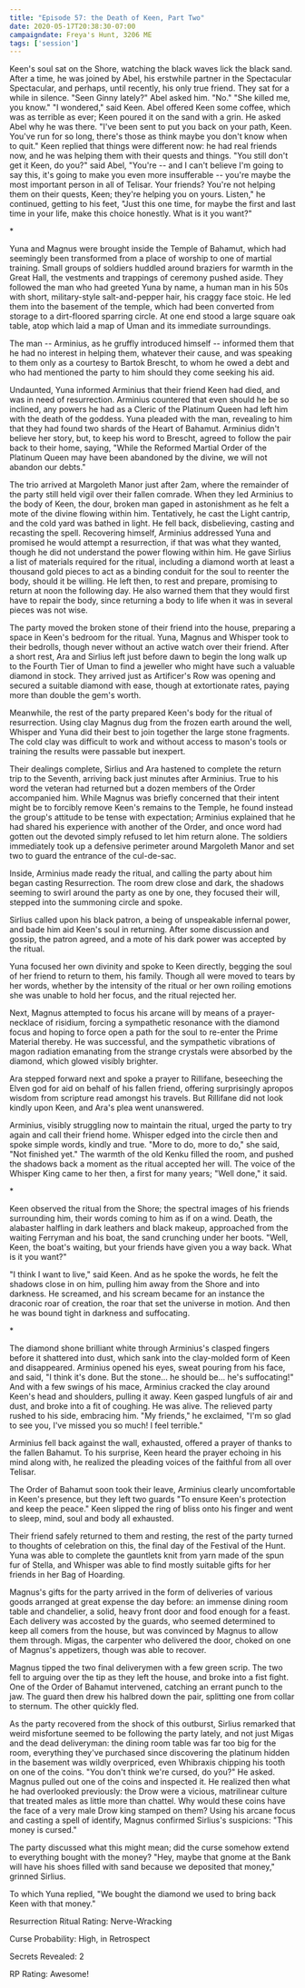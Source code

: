```yaml
---
title: "Episode 57: the Death of Keen, Part Two"
date: 2020-05-17T20:38:30-07:00
campaigndate: Freya's Hunt, 3206 ME
tags: ['session']
---
```


Keen's soul sat on the Shore, watching the black waves lick the black sand. After a time, he was
joined by Abel, his erstwhile partner in the Spectacular Spectacular, and perhaps, until recently,
his only true friend. They sat for a while in silence. "Seen Ginny lately?" Abel asked him. "No."
"She killed me, you know." "I wondered," said Keen. Abel offered Keen some coffee, which was as
terrible as ever; Keen poured it on the sand with a grin. He asked Abel why he was there. "I've
been sent to put you back on your path, Keen. You've run for so long, there's those as think maybe
you don't know when to quit." Keen replied that things were different now: he had real friends now,
and he was helping them with their quests and things. "You still don't get it Keen, do you?" said
Abel, "You're -- and I can't believe I'm going to say this, it's going to make you even more
insufferable -- you're maybe the most important person in all of Telisar. Your friends? You're not
helping them on their quests, Keen; they're helping you on yours. Listen," he continued, getting to
his feet, "Just this one time, for maybe the first and last time in your life, make this choice
honestly. What is it you want?"

\*

Yuna and Magnus were brought inside the Temple of Bahamut, which had seemingly been transformed from
a place of worship to one of martial training. Small groups of soldiers huddled around braziers for
warmth in the Great Hall, the vestments and trappings of ceremony pushed aside. They followed the
man who had greeted Yuna by name, a human man in his 50s with short, military-style salt-and-pepper
hair, his craggy face stoic. He led them into the basement of the temple, which had been converted
from storage to a dirt-floored sparring circle. At one end stood a large square oak table,  atop
which laid a map of Uman and its immediate surroundings.

The man -- Arminius, as he gruffly introduced himself -- informed them that he had no interest in
helping them, whatever their cause, and was speaking to them only as a courtesy to Bartok Brescht,
to whom he owed a debt and who had mentioned the party to him should they come seeking his aid.

Undaunted, Yuna informed Arminius that their friend Keen had died, and was in need of resurrection.
Arminius countered that even should he be so inclined, any powers he had as a Cleric of the Platinum
Queen had left him with the death of the goddess. Yuna pleaded with the man, revealing to him that
they had found two shards of the Heart of Bahamut. Arminius didn't believe her story, but, to keep
his word to Brescht, agreed to follow the pair back to their home, saying, "While the Reformed
Martial Order of the Platinum Queen may have been abandoned by the divine, we will not abandon our
debts."

The trio arrived at Margoleth Manor just after 2am, where the remainder of the party still held
vigil over their fallen comrade. When they led Arminius to the body of Keen, the dour, broken man
gaped in astonishment as he felt a mote of the divine flowing within him. Tentatively, he cast the
Light cantrip, and the cold yard was bathed in light. He fell back, disbelieving, casting and
recasting the spell. Recovering himself, Arminius addressed Yuna and promised he would attempt a
resurrection, if that was what they wanted, though he did not understand the power flowing within
him. He gave Sirlius a list of materials required for the ritual, including a diamond worth at least
a thousand gold pieces to act as a binding conduit for the soul to reenter the body, should it be
willing. He left then, to rest and prepare, promising to return at noon the following day. He also
warned them that they would first have to repair the body, since returning a body to life when it
was in several pieces was not wise.

The party moved the broken stone of their friend into the house, preparing a space in Keen's bedroom
for the ritual. Yuna, Magnus and Whisper took to their bedrolls, though never without an active
watch over their friend. After a short rest, Ara and Sirlius left just before dawn to begin the long
walk up to the Fourth Tier of Uman to find a jeweller who might have such a valuable diamond in
stock. They arrived just as Artificer's Row was opening and secured a suitable diamond with ease,
though at extortionate rates, paying more than double the gem's worth.

Meanwhile, the rest of the party prepared Keen's body for the ritual of resurrection. Using clay
Magnus dug from the frozen earth around the well, Whisper and Yuna did their best to join together
the large stone fragments. The cold clay was difficult to work and without access to mason's tools
or training the results were passable but inexpert.

Their dealings complete, Sirlius and Ara hastened to complete the return trip to the Seventh,
arriving back just minutes after Arminius. True to his word the veteran had returned but a dozen
members of the Order accompanied him. While Magnus was briefly concerned that their intent might be
to forcibly remove Keen's remains to the Temple, he found instead the group's attitude to be tense
with expectation; Arminius explained that he had shared his experience with another of the Order,
and once word had gotten out the devoted simply refused to let him return alone. The soldiers
immediately took up a defensive perimeter around Margoleth Manor and set two to guard the entrance
of the cul-de-sac.

Inside, Arminius made ready the ritual, and calling the party about him began casting Resurrection.
The room drew close and dark, the shadows seeming to swirl around the party as one by one, they
focused their will, stepped into the summoning circle and spoke.

Sirlius called upon his black patron, a being of unspeakable infernal power, and bade him aid Keen's
soul in returning. After some discussion and gossip, the patron agreed, and a mote of his dark power
was accepted by the ritual.

Yuna focused her own divinity and spoke to Keen directly, begging the soul of her friend to return
to them, his family. Though all were moved to tears by her words, whether by the intensity of the
ritual or her own roiling emotions she was unable to hold her focus, and the ritual rejected her.

Next, Magnus attempted to focus his arcane will by means of a prayer-necklace of risidium, forcing a
sympathetic resonance with the diamond focus and hoping to force open a path for the soul to
re-enter the Prime Material thereby. He was successful, and the sympathetic vibrations of magon
radiation emanating from the strange crystals were absorbed by the diamond, which glowed visibly
brighter.

Ara stepped forward next and spoke a prayer to Rillifane, beseeching the Elven god for aid on
behalf of his fallen friend, offering surprisingly apropos wisdom from scripture read amongst his
travels. But Rillifane did not look kindly upon Keen, and Ara's plea went unanswered.

Arminius, visibly struggling now to maintain the ritual, urged the party to try again and call their
friend home. Whisper edged into the circle then and spoke simple words, kindly and true. "More to do,
more to do," she said, "Not finished yet." The warmth of the old Kenku filled the room, and pushed
the shadows back a moment as the ritual accepted her will. The voice of the Whisper King came to her
then, a first for many years; "Well done," it said.

\*

Keen observed the ritual from the Shore; the spectral images of his friends surrounding him, their
words coming to him as if on a wind. Death, the alabaster halfling in dark leathers and black makeup,
approached from the waiting Ferryman and his boat, the sand crunching under her boots. "Well, Keen,
the boat's waiting, but your friends have given you a way back. What is it you want?"

"I think I want to live," said Keen. And as he spoke the words, he felt the shadows close in on him,
pulling him away from the Shore and into darkness. He screamed, and his scream became for an
instance the draconic roar of creation, the roar that set the universe in motion. And then he was
bound tight in darkness and suffocating.

\*

The diamond shone brilliant white through Arminius's clasped fingers before it shattered into dust,
which sank into the clay-molded form of Keen and disappeared. Arminius opened his eyes, sweat
pouring from his face, and said, "I think it's done. But the stone... he should be... he's
suffocating!" And with a few swings of his mace, Arminius cracked the clay around Keen's head and
shoulders, pulling it away. Keen gasped lungfuls of air and dust, and broke into a fit of coughing.
He was alive. The relieved party rushed to his side, embracing him. "My friends," he exclaimed, "I'm
so glad to see you, I've missed you so much! I feel terrible."

Arminius fell back against the wall, exhausted, offered a prayer of thanks to the fallen
Bahamut. To his surprise, Keen heard the prayer echoing in his mind along with, he realized the
pleading voices of the faithful from all over Telisar. 

The Order of Bahamut soon took their leave, Arminius clearly uncomfortable in Keen's presence, but
they left two guards "To ensure Keen's protection and keep the peace." Keen slipped the ring of
bliss onto his finger and went to sleep, mind, soul and body all exhausted.

Their friend safely returned to them and resting, the rest of the party turned to thoughts of
celebration on this, the final day of the Festival of the Hunt. Yuna was able to complete the
gauntlets knit from yarn made of the spun fur of Stella, and Whisper was able to find mostly
suitable gifts for her friends in her Bag of Hoarding.

Magnus's gifts for the party arrived in the form of deliveries of various goods arranged at great
expense the day before: an immense dining room table and chandelier, a solid, heavy front door and
food enough for a feast. Each delivery was accosted by the guards, who seemed determined to keep all
comers from the house, but was convinced by Magnus to allow them through.  Migas, the carpenter who
delivered the door, choked on one of Magnus's appetizers, though was able to recover.

Magnus tipped the two final deliverymen with a few green scrip. The two fell to arguing over the tip
as they left the house, and broke into a fist fight. One of the Order of Bahamut intervened,
catching an errant punch to the jaw. The guard then drew his halbred down the pair, splitting one
from collar to sternum. The other quickly fled.

As the party recovered from the shock of this outburst, Sirlius remarked that weird misfortune
seemed to be following the party lately, and not just Migas and the dead deliveryman: the dining
room table was far too big for the room, everything they've purchased since discovering the platinum
hidden in the basement was wildly overpriced, even Whibraxis chipping his tooth on one of the coins.
"You don't think we're cursed, do you?" He asked. Magnus pulled out one of the coins and inspected
it. He realized then what he had overlooked previously: the Drow were a vicious, matrilinear culture
that treated males as little more than chattel. Why would these coins have the face of a very male
Drow king stamped on them? Using his arcane focus and casting a spell of identify, Magnus confirmed
Sirlius's suspicions: "This money is cursed."

The party discussed what this might mean; did the curse somehow extend to everything bought with the
money? "Hey, maybe that gnome at the Bank will have his shoes filled with sand because we deposited
that money," grinned Sirlius.

To which Yuna replied, "We bought the diamond we used to bring back Keen with that money."


Resurrection Ritual Rating: Nerve-Wracking

Curse Probability: High, in Retrospect

Secrets Revealed: 2

RP Rating: Awesome! 
